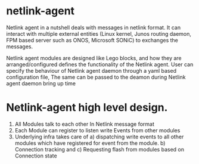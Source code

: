 # netlink-agent
Netlink agent in a nutshell deals with messages in netlink format.
It can interact with multiple external entities (Linux kernel, Junos routing daemon, FPM based server such as ONOS, Microsoft SONiC) to exchanges the messages.

Netlink agent modules are designed like Lego blocks, and how they are arranged/configured defines the functionality of the Netlink agent.
User can specify the behaviour of Netlink agent daemon through a yaml based configuration file, The same can be passed to the 
deamon during Netlink agent daemon bring up time


# Netlink-agent high level design.
1) All Modules talk to each other In Netlink message format
2) Each Module can register to listen write Events from other modules
3) Underlying infra takes care of 
   a) dispatching write events to all other modules which have registered for event from the module.
   b) Connection tracking and 
   c) Requesting flash from modules based on Connection state 

